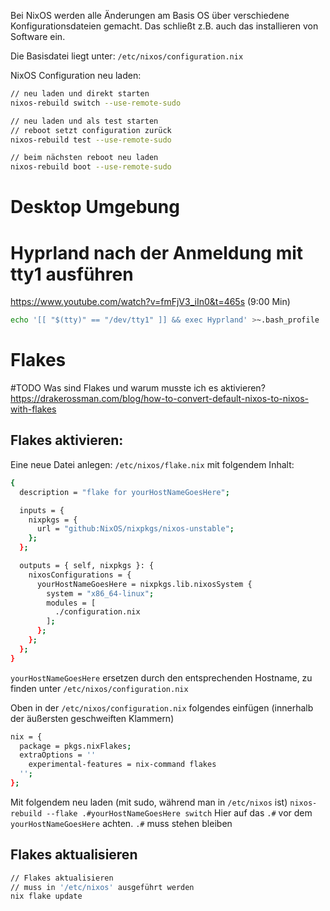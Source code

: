 Bei NixOS werden alle Änderungen am Basis OS über verschiedene Konfigurationsdateien gemacht. Das schließt z.B. auch das installieren von Software ein.

Die Basisdatei liegt unter:
`/etc/nixos/configuration.nix`

NixOS Configuration neu laden:
``` bash
// neu laden und direkt starten
nixos-rebuild switch --use-remote-sudo

// neu laden und als test starten
// reboot setzt configuration zurück
nixos-rebuild test --use-remote-sudo

// beim nächsten reboot neu laden
nixos-rebuild boot --use-remote-sudo
```

# Desktop Umgebung


# Hyprland nach der Anmeldung mit tty1 ausführen
https://www.youtube.com/watch?v=fmFjV3_iIn0&t=465s (9:00 Min)
``` bash
echo '[[ "$(tty)" == "/dev/tty1" ]] && exec Hyprland' >~.bash_profile
```

# Flakes 
#TODO Was sind Flakes und warum musste ich es aktivieren?
https://drakerossman.com/blog/how-to-convert-default-nixos-to-nixos-with-flakes

## Flakes aktivieren:
Eine neue Datei anlegen:
`/etc/nixos/flake.nix`
mit folgendem Inhalt:
``` bash
{
  description = "flake for yourHostNameGoesHere";

  inputs = {
    nixpkgs = {
      url = "github:NixOS/nixpkgs/nixos-unstable";
    };
  };

  outputs = { self, nixpkgs }: {
    nixosConfigurations = {
      yourHostNameGoesHere = nixpkgs.lib.nixosSystem {
        system = "x86_64-linux";
        modules = [
          ./configuration.nix
        ];
      };
    };
  };
}
```
`yourHostNameGoesHere` ersetzen durch den entsprechenden Hostname, zu finden unter `/etc/nixos/configuration.nix`

Oben in der `/etc/nixos/configuration.nix` folgendes einfügen (innerhalb der äußersten geschweiften Klammern)
``` bash
nix = {
  package = pkgs.nixFlakes;
  extraOptions = ''
    experimental-features = nix-command flakes
  '';
};
```

Mit folgendem neu laden (mit sudo, während man in `/etc/nixos` ist)
`nixos-rebuild --flake .#yourHostNameGoesHere switch`
Hier auf das `.#` vor dem `yourHostNameGoesHere` achten. `.#` muss stehen bleiben

## Flakes aktualisieren
``` bash
// Flakes aktualisieren
// muss in '/etc/nixos' ausgeführt werden
nix flake update
```
